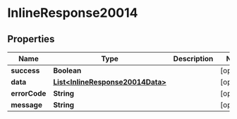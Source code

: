 # InlineResponse20014

## Properties
Name | Type | Description | Notes
------------ | ------------- | ------------- | -------------
**success** | **Boolean** |  |  [optional]
**data** | [**List&lt;InlineResponse20014Data&gt;**](InlineResponse20014Data.md) |  |  [optional]
**errorCode** | **String** |  |  [optional]
**message** | **String** |  |  [optional]
